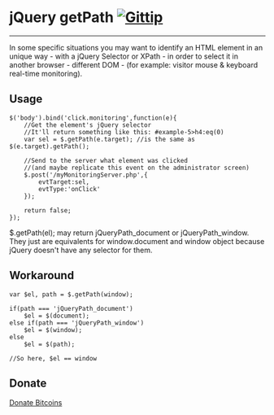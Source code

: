 # jQuery getPath [![Gittip](http://badgr.co/gittip/fgribreau.png)](https://www.gittip.com/fgribreau/)
------------------

In some specific situations you may want to identify an HTML element in an unique way - with a jQuery Selector or XPath - in order to select it in another browser - different DOM - (for example: visitor mouse & keyboard real-time monitoring).


## Usage

	$('body').bind('click.monitoring',function(e){
		//Get the element's jQuery selector
		//It'll return something like this: #example-5>h4:eq(0)
		var sel = $.getPath(e.target); //is the same as $(e.target).getPath();
		
		//Send to the server what element was clicked
		//(and maybe replicate this event on the administrator screen)
		$.post('/myMonitoringServer.php',{
			evtTarget:sel,
			evtType:'onClick'
		});
	    
		return false;
	});
	
$.getPath(el); may return jQueryPath_document or jQueryPath_window. 
They just are equivalents for window.document and window object because jQuery doesn't have any selector for them.

## Workaround

	var $el, path = $.getPath(window);

	if(path === 'jQueryPath_document')
		$el = $(document);
	else if(path === 'jQueryPath_window')
		$el = $(window);
	else
		$el = $(path);
		
	//So here, $el == window

## Donate
[Donate Bitcoins](https://coinbase.com/checkouts/fc3041b9d8116e0b98e7d243c4727a30)
